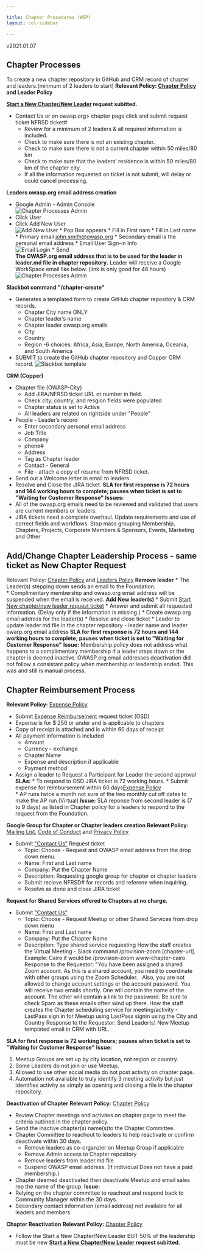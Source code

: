 ```yaml
---

title: Chapter Procedures (WIP)
layout: col-sidebar

---
```

v2021.01.07
## Chapter Processes
To create a new chapter repository in GitHub and CRM record of chapter and leaders.(minmum of 2 leaders to start)
**Relevant Policy: [Chapter Policy](https://owasp.org/www-policy/operational/chapters) and Leader Policy**    

**[Start a New Chapter/New Leader](https://owasporg.atlassian.net/servicedesk/customer/portal/7/group/18/create/73) request subitted.**
* Contact Us or on owasp.org> chapter page click and submit request ticket NFRSD ticket# 
  * Review for a minimum of 2 leaders & all required information is included.
  * Check to make sure there is not an existing chapter.
  * Check to make sure there is not a current chapter within 50 miles/80 km  
  * Check to make sure that the leaders’ residence is within 50 miles/80 km of the chapter city.
  * If all the information requested on ticket is not submit, will delay or could cancel processing.
   
**Leaders owasp.org email address creation**
   * Google Admin - Admin Console   
![Chapter Processes Admin]({{site.base_url}}/assets/images/GoogleAdmin_User.png)
   * Click User   
   * Click Add New User   
![Add New User]({{site.base_url}}/assets/images/Add_new_user.png)
    * Pop Box appears
    * Fill in First nam
    * Fill in Last name
    * Primary email john.smith@owasp.org
    * Secondary email is the personal email address 
    * Email User Sign-in Info   
![Email Login]({{site.base_url}}/assets/images/Email_login_info.png)
    * Send   
**The OWASP.org email address that is to be used for the leader in leader.md file in chapter repository.**
 Leader will receive a Google WorkSpace email like below. (link is only good for 48 hours)
![Chapter Processes Admin]({{site.base_url}}/assets/images/GoogleWorkspace_email.png)
  
**Slackbot command "/chapter-create"**
* Generates a templated form to create GitHub chapter repository & CRM records.
   * Chapter City name ONLY
   * Chapter leader’s name
   * Chapter leader owasp.org emails
   * City
   * Country
   * Region -6 choices: Africa, Asia, Europe, North America, Oceania, and South America
* SUBMIT to create the GitHub chapter repository and Copper CRM record.
![Slackbot template]({{site.base_url}}/assets/images/chapter_slackbot_temp.png)

**CRM (Copper)**
* Chapter file (OWASP-City) 
  * Add JIRA/NFRSD ticket URL or number in field.
  * Check city, country, and resgion fields were populated
  * Chapter status is set to Active
  * All leaders are related on rightside under "People"
* People - Leader’s record 
   * Enter secondary personal email address
   * Job Title
   * Company
   * phone#
   * Address
   * Tag as Chapter leader
   * Contact - General
   * File - attach a copy of resume from NFRSD ticket.
* Send out a Welcome letter in email to leaders.
* Resolve and Close the JIRA ticket. 
**SLA for first response is 72 hours and 144 working hours to complete; pauses when ticket is set to "Waiting for Customer Response"**
**Issues:**
 * All of the owasp.org emails need to be reviewed and validated that users are current members or leaders.
 * JIRA tickets need a complete overhaul.  Update requirements and use of correct fields and workflows. Stop mass grouping Membership, Chapters, Projects, Corporate Members & Sponsors, Events, Marketing and Other

## Add/Change Chapter Leadership Process - same ticket as New Chapter Request
 Relevant Policy: [Chapter Policy](https://owasp.org/www-policy/operational/chapters) and [Leaders Policy](https://owasp.org/www-policy/operational/leader)
    **Remove leader**
    * The Leader(s) stepping down sends an email to the Foundation.  
    * Complimentary membership and owasp.org email address will be suspended when the email is received.
 **Add New leader(s)**
    * Submit [Start New chapter/new leader request ticket](https://owasporg.atlassian.net/servicedesk/customer/portal/7/group/18/create/73)
    * Answer and submit all requested information. (Delay only if the information is missing.)
    * Create owasp.org email address for the leader(s)
    * Resolve and close ticket
    * Leader to update leader.md file in the chapter repository - leader name and leader owarp.org email address
**SLA for first response is 72 hours and 144 working hours to complete; pauses when ticket is set to "Waiting for Customer Response"**
**Issue:** Membership policy does not address what happens to a complimentary membership if a leader steps down or the chapter is deemed inactive. 
OWASP.org email addresses deactivation did not follow a consistant policy when membership or leadership ended. This was and still is manual process.

## Chapter Reimbursement Process
**Relevant Policy:** [Expense Policy](https://owasp.org/www-policy/operational/expense-reimbursement)
   * Submit [Expense Reimbursement](https://owasporg.atlassian.net/servicedesk/customer/portal/4/group/9) request ticket (OSD) 
   * Expense is for $ 250 or under and is applicable to chapters
   * Copy of receipt is attached and is within 60 days of receipt
   * All payment information is included
     * Amount
     * Currency - exchange 
     * Chapter Name
     * Expense and description if applicable
     * Payment method 
   * Assign a leader to Request a Participant for Leader the second approval
**SLAs:** 
    * To respond to OSD JIRA ticket is 72 working hours.
    * Submit expense for reimbursement within 60 days[Expense Policy](https://owasp.org/www-policy/operational/expense-reimbursement)  
    * AP runs twice a month not sure of the two monthly cut off dates to make the AP run.(Virtual)
**Issue:** SLA reponse from second leader is (7 to 9 days) as listed in Chapter policy for a leaders to respond to the request from the Foundation. 
    
**Google Group for Chapter or Chapter leaders creation**
**Relevant Policy:** [Mailing List](https://owasp.org/www-policy/operational/mailing-list), [Code of Conduct](https://owasp.org/www-policy/operational/code-of-conduct) and [Privacy Policy](https://owasp.org/www-policy/operational/privacy)
  * Submit ["Contact Us"](https://owasporg.atlassian.net/servicedesk/customer/portal/7/create/720) Request ticket  
    * Topic: Choose - Request and OWASP email address from the drop down menu.
    * Name: First and Last name
    * Company: Put the Chapter Name
    * Description: Requesting google group for chapter or chapter leaders
    * Submit recieve NFRSD# for records and referene when inquiring.
    * Resolve as done and close JIRA ticket

**Request for Shared Services offered to Chapters at no charge.**
  * Submit ["Contact Us"](https://owasporg.atlassian.net/servicedesk/customer/portal/7/create/72)
    * Topic: Choose - Request Meetup or other Shared Services from drop down menu
    * Name: First and Last name
    * Company: Put the Chapter Name
    * Description: Type shared service requesting
How the staff creates the Virtual Meeting - Slack command /provision-zoom [chapter-url]. Example: Cairo it would be /provision-zoom www-chapter-cairo
Response to the Requestor: "You have been assigned a shared Zoom account. As this is a shared account, you need to coordinate with other groups using the Zoom Scheduler.   Also, you are not allowed to change account settings or the account password.
You will receive two emails shortly. One will contain the name of the account. The other will contain a link to the password. Be sure to check Spam as these emails often wind up there.
How the staff creates the Chapter scheduling service for meeting/activity - LastPass sign in for Meetup using LastPass signin using the City and Country
Response to the Requestor: Send Leader(s) New Meetup templated email in CRM with URL. 
   
**SLA for first response is 72 working hours; pauses when ticket is set to "Waiting for Customer Response"**
**Issue:** 
1. Meetup Groups are set up by city location, not region or country. 
2. Some Leaders do not join or use Meetup. 
3. Allowed to use other social media do not post activity on chapter page.
5. Automation not available to truly identify 3 meeting activity but just identifies activity as simply as opening and closing a file in the chapter repository.  

**Deactivation of Chapter**
**Relevant Policy:** [Chapter Policy](https://owasp.org/www-policy/operational/chapters)
* Review Chapter meetings and activites on chapter page to meet the criteria outlined in the chapter policy.
* Send the inactive chapter(s) name(s)to the Chapter Committee.
* Chapter Committee to reachout to leaders to help reactivate or confirm deactivate within 30 days.
   *  Remove leaders as co-organzier on Meetup Group if applicable
   *  Remove Admin access to Chapter repository
   *  Remove leaders from leader.md file
   *  Suspend OWASP email address. (If individual Does not have a paid membership.)
* Chapter deemed deactivated then deactivate Meetup and email sales rep the name of the group. 
**Issue:**
* Relying on the chapter committee to reachout and respond back to Community Manager within the 30 days.
* Secondary contact information (email address) not available for all leaders and members. 

**Chapter Reactivation**
**Relevant Policy:** [Chapter Policy](https://owasp.org/www-policy/operational/chapters)
* Follow the Start a New Chapter/New Leader BUT 50% of the leadership must be new
**[Start a New Chapter/New Leader](https://owasporg.atlassian.net/servicedesk/customer/portal/7/group/18/create/73) request subitted.**



